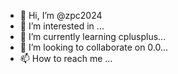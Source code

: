 - 👋 Hi, I’m @zpc2024
- 👀 I’m interested in ...
- 🌱 I’m currently learning cplusplus...
- 💞️ I’m looking to collaborate on 0.0...
- 📫 How to reach me ...

<!---
zpc2024/zpc2024 is a ✨ special ✨ repository because its `README.md` (this file) appears on your GitHub profile.
You can click the Preview link to take a look at your changes.
--->
